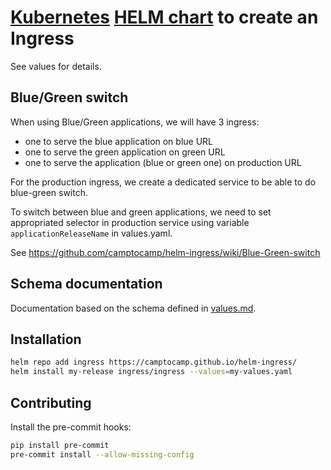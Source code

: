 # [Kubernetes](https://kubernetes.io/) [HELM chart](https://helm.sh/) to create an Ingress

See values for details.

## Blue/Green switch

When using Blue/Green applications, we will have 3 ingress:

- one to serve the blue application on blue URL
- one to serve the green application on green URL
- one to serve the application (blue or green one) on production URL

For the production ingress, we create a dedicated service to be able to do blue-green switch.

To switch between blue and green applications, we need to set appropriated selector in production service using variable `applicationReleaseName` in values.yaml.

See https://github.com/camptocamp/helm-ingress/wiki/Blue-Green-switch

## Schema documentation

Documentation based on the schema defined in [values.md](./values.md).

## Installation

```bash
helm repo add ingress https://camptocamp.github.io/helm-ingress/
helm install my-release ingress/ingress --values=my-values.yaml
```

## Contributing

Install the pre-commit hooks:

```bash
pip install pre-commit
pre-commit install --allow-missing-config
```
